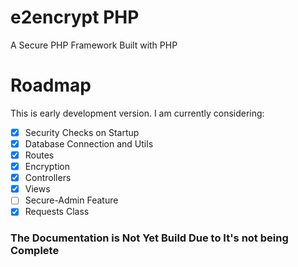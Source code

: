 # e2encrypt PHP
A Secure PHP Framework Built with PHP
# Roadmap

This is early development version. I am currently considering:

- [x] Security Checks on Startup
- [x] Database Connection and Utils
- [X] Routes
- [X] Encryption
- [X] Controllers
- [X] Views
- [ ] Secure-Admin Feature
- [X] Requests Class

### The Documentation is Not Yet Build Due to It's not being Complete